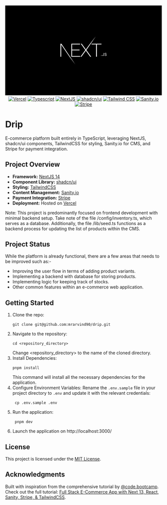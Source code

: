 <p style="text-align: center;">
    <img src="./docs/images/next-logo-dark.webp" alt="NextJS Logo Dark"/>
    <br />
    <a href="https://vercel.com"><img src="https://img.shields.io/badge/Vercel-000?logo=vercel&logoColor=fff&style=plastic" alt="Vercel"/></a>
    <a href="https://www.typescriptlang.org"><img src="https://img.shields.io/badge/TypeScript-3178C6?logo=typescript&logoColor=fff&style=plastic" alt="Typescript"/></a>
    <a href="https://nextjs.org"><img src="https://img.shields.io/badge/Next.js-000?logo=nextdotjs&logoColor=fff&style=plastic" alt="NextJS" /></a>
    <a href="https://ui.shadcn.com"><img src="https://img.shields.io/badge/shadcn%2Fui-000?logo=shadcnui&logoColor=fff&style=plastic" alt="shadcn/ui" /></a>
    <a href="https://tailwindcss.com"><img src="https://img.shields.io/badge/Tailwind%20CSS-06B6D4?logo=tailwindcss&logoColor=fff&style=plastic" alt="Tailwind CSS" /></a>
    <a href="https://www.sanity.io"><img src="https://img.shields.io/badge/Sanity-F03E2F?logo=sanity&logoColor=fff&style=plastic" alt="Sanity.io" /></a>
    <a href="https://stripe.com/en-my"><img src="https://img.shields.io/badge/Stripe-008CDD?logo=stripe&logoColor=fff&style=plastic" alt="Stripe" /></a>
</p>

# Drip

E-commerce platform built entirely in TypeScript, leveraging NextJS, shadcn/ui
components, TailwindCSS for styling, Sanity.io for CMS, and Stripe for payment
integration.

## Project Overview

-   **Framework:** [NextJS 14](https://nextjs.org)
-   **Component Library:** [shadcn/ui](https://ui.shadcn.com)
-   **Styling:** [TailwindCSS](https://tailwindcss.com)
-   **Content Management:** [Sanity.io](https://sanity.io)
-   **Payment Integration:** [Stripe](https://stripe.com/)
-   **Deployment:** Hosted on [Vercel](http://vercel.com)

Note: This project is predominantly focused on frontend development with minimal
backend setup. Take note of the file /config/inventory.ts, which serves as a
database. Additionally, the file /lib/seed.ts functions as a backend process for
updating the list of products within the CMS.

## Project Status

While the platform is already functional, there are a few areas that needs to be
improved such as:-

-   Improving the user flow in terms of adding product variants.
-   Implementing a backend with database for storing products.
-   Implementing logic for keeping track of stocks.
-   Other common features within an e-commerce web application.

## Getting Started

1. Clone the repo:
    ```git
    git clone git@github.com:mrarvind90/drip.git
    ```
2. Navigate to the repository:
    ```shell
    cd <repository_directory>
    ```
    Change <repository_directory> to the name of the cloned directory.
3. Install Dependencies:
    ```shell
    pnpm install
    ```
    This command will install all the necessary dependencies for the
    application.
4. Configure Environment Variables: Rename the `.env.sample` file in your
   project directory to `.env` and update it with the relevant credentials:
    ```shell
     cp .env.sample .env
    ```
5. Run the application:
    ```shell
     pnpm dev
    ```
6. Launch the application on http://localhost:3000/

## License

This project is licensed under the [MIT License](./LICENSE).

## Acknowledgments

Built with inspiration from the comprehensive tutorial by
[@code.bootcamp](https://www.youtube.com/@code.bootcamp). Check out the full
tutorial:
[Full Stack E-Commerce App with Next 13, React, Sanity, Stripe, & TailwindCSS](https://www.youtube.com/watch?v=g2sE034SGjw&list=PLQ0mXHAlMS_XMQ8ng9jjO-JUeP_Z6rDpa&index=33&t=1019s).
